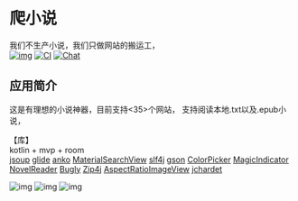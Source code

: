 # 爬小说
我们不生产小说，我们只做网站的搬运工，  
[![img](https://img.shields.io/github/release/AoEiuV020/PaNovel.svg)](https://github.com/AoEiuV020/PaNovel/releases)
[![CI](https://github.com/AoEiuV020/PaNovel/workflows/CI/badge.svg)](https://github.com/AoEiuV020/PaNovel/actions)
[![Chat](https://img.shields.io/badge/Telegram-Chat-blue.svg?logo=telegram)](https://t.me/PaNovelGroup)

## 应用简介
这是有理想的小说神器，目前支持<35>个网站，
支持阅读本地.txt以及.epub小说，

【库】  
kotlin + mvp + room  
[jsoup](https://github.com/jhy/jsoup)
[glide](https://github.com/bumptech/glide)
[anko](https://github.com/Kotlin/anko)
[MaterialSearchView](https://github.com/MiguelCatalan/MaterialSearchView)
[slf4j](https://github.com/qos-ch/slf4j)
[gson](https://github.com/google/gson)
[ColorPicker](https://github.com/QuadFlask/colorpicker)
[MagicIndicator](https://github.com/hackware1993/MagicIndicator)
[NovelReader](https://github.com/newbiechen1024/NovelReader)
[Bugly](https://github.com/BuglyDevTeam/Bugly-Android)
[Zip4j](https://mvnrepository.com/artifact/net.lingala.zip4j/zip4j)
[AspectRatioImageView](https://github.com/santalu/aspect-ratio-imageview)
[jchardet](http://jchardet.sourceforge.net/index.html)

![img](screenshots/text.jpg)
![img](screenshots/epub.jpg)
![img](screenshots/bookshelf.jpg)
